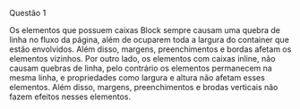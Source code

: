 Questão 1

Os elementos que possuem caixas Block sempre causam uma quebra de linha no fluxo da página, além
de ocuparem toda a largura do container que estão envolvidos. Além disso, margens, preenchimentos e bordas
afetam os elementos vizinhos. Por outro lado, os elementos com caixas inline, não causam quebras de linha,
pelo contrário os elementos permanecem na mesma linha, e propriedades como largura e altura não afetam esses elementos. Além disso, margens,
preenchimentos e brodas verticais não fazem efeitos nesses elementos.
